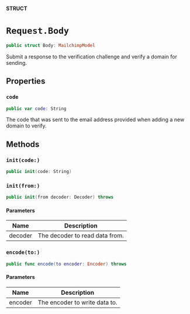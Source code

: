 **STRUCT**

# `Request.Body`

```swift
public struct Body: MailchimpModel
```

Submit a response to the verification challenge and verify a domain for sending.

## Properties
### `code`

```swift
public var code: String
```

The code that was sent to the email address provided when adding a new domain to verify.

## Methods
### `init(code:)`

```swift
public init(code: String)
```

### `init(from:)`

```swift
public init(from decoder: Decoder) throws
```

#### Parameters

| Name | Description |
| ---- | ----------- |
| decoder | The decoder to read data from. |

### `encode(to:)`

```swift
public func encode(to encoder: Encoder) throws
```

#### Parameters

| Name | Description |
| ---- | ----------- |
| encoder | The encoder to write data to. |